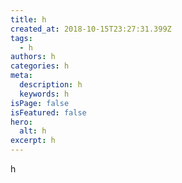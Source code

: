 ```yaml
---
title: h
created_at: 2018-10-15T23:27:31.399Z
tags:
  - h
authors: h
categories: h
meta:
  description: h
  keywords: h
isPage: false
isFeatured: false
hero:
  alt: h
excerpt: h
---
```

h
